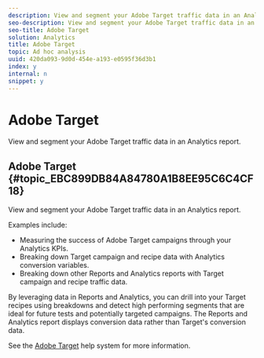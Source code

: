 ```yaml
---
description: View and segment your Adobe Target traffic data in an Analytics report.
seo-description: View and segment your Adobe Target traffic data in an Analytics report.
seo-title: Adobe Target
solution: Analytics
title: Adobe Target
topic: Ad hoc analysis
uuid: 420da093-9d0d-454e-a193-e0595f36d3b1
index: y
internal: n
snippet: y
---
```


# Adobe Target

View and segment your Adobe Target traffic data in an Analytics report.

## Adobe Target {#topic_EBC899DB84A84780A1B8EE95C6C4CF18}

View and segment your Adobe Target traffic data in an Analytics report. 

Examples include:

* Measuring the success of Adobe Target campaigns through your Analytics KPIs. 
* Breaking down Target campaign and recipe data with Analytics conversion variables. 
* Breaking down other Reports and Analytics reports with Target campaign and recipe traffic data.

By leveraging data in Reports and Analytics, you can drill into your Target recipes using breakdowns and detect high performing segments that are ideal for future tests and potentially targeted campaigns. The Reports and Analytics report displays conversion data rather than Target's conversion data.

See the [Adobe Target](https://marketing.adobe.com/resources/help/en_US/target/) help system for more information. 
